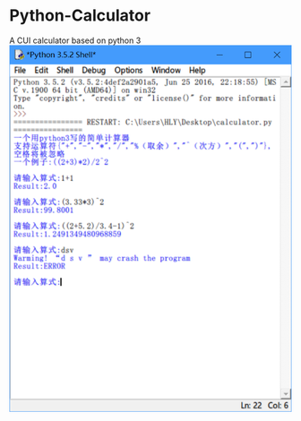# Python-Calculator
 A CUI calculator based on python 3
 ![image](https://github.com/Mixcro/Python-Calculator/blob/master/img/snipaste20170325_010956.png)
